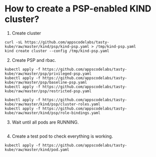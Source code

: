 # How to create a PSP-enabled KIND cluster?

1. Create cluster

```console
curl -sL https://github.com/appscodelabs/tasty-kube/raw/master/kind/psp/kind-psp.yaml > /tmp/kind-psp.yaml
kind create cluster --config /tmp/kind-psp.yaml
```

2. Create PSP and rbac.

```console
kubectl apply -f https://github.com/appscodelabs/tasty-kube/raw/master/psp/privileged-psp.yaml
kubectl apply -f https://github.com/appscodelabs/tasty-kube/raw/master/psp/baseline-psp.yaml
kubectl apply -f https://github.com/appscodelabs/tasty-kube/raw/master/psp/restricted-psp.yaml

kubectl apply -f https://github.com/appscodelabs/tasty-kube/raw/master/kind/psp/cluster-roles.yaml
kubectl apply -f https://github.com/appscodelabs/tasty-kube/raw/master/kind/psp/role-bindings.yaml
```

3. Wait until all pods are RUNNING.

```console
```

4. Create a test pod to check everything is working.

```console
kubectl apply -f https://github.com/appscodelabs/tasty-kube/raw/master/kind/pod.yaml
```
